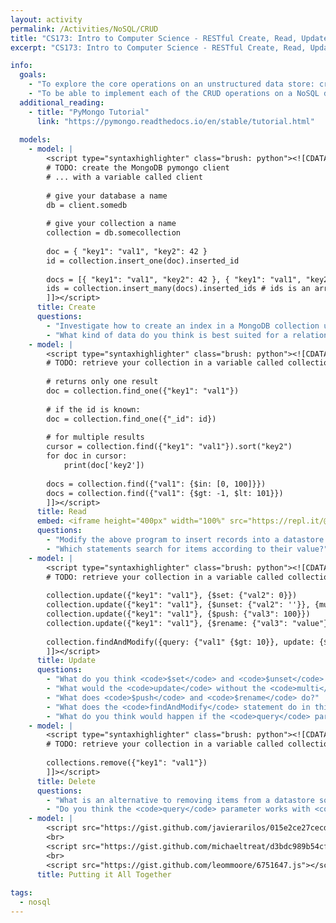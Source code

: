 ```yaml
---
layout: activity
permalink: /Activities/NoSQL/CRUD
title: "CS173: Intro to Computer Science - RESTful Create, Read, Update, and Delete (CRUD) with NoSQL"
excerpt: "CS173: Intro to Computer Science - RESTful Create, Read, Update, and Delete (CRUD) with NoSQL"

info:
  goals: 
    - "To explore the core operations on an unstructured data store: create, update, read, and delete (CRUD)"
    - "To be able to implement each of the CRUD operations on a NoSQL database in Python"
  additional_reading:
    - title: "PyMongo Tutorial"
      link: "https://pymongo.readthedocs.io/en/stable/tutorial.html"
    
  models:
    - model: |
        <script type="syntaxhighlighter" class="brush: python"><![CDATA[    
        # TODO: create the MongoDB pymongo client 
        # ... with a variable called client
        
        # give your database a name
        db = client.somedb
        
        # give your collection a name
        collection = db.somecollection
        
        doc = { "key1": "val1", "key2": 42 }
        id = collection.insert_one(doc).inserted_id
        
        docs = [{ "key1": "val1", "key2": 42 }, { "key1": "val1", "key2": 1 }]
        ids = collection.insert_many(docs).inserted_ids # ids is an array
        ]]></script>
      title: Create
      questions:
        - "Investigate how to create an index in a MongoDB collection using PyMongo."
        - "What kind of data do you think is best suited for a relational database, and what kind might be better suited for this non-relational approach?  As a group, write down three examples of each.  Let's compare with the class and see who has the most unique ideas!"
    - model: |
        <script type="syntaxhighlighter" class="brush: python"><![CDATA[    
        # TODO: retrieve your collection in a variable called collection
        
        # returns only one result
        doc = collection.find_one({"key1": "val1"})
        
        # if the id is known:
        doc = collection.find_one({"_id": id})
        
        # for multiple results
        cursor = collection.find({"key1": "val1"}).sort("key2")
        for doc in cursor:
            print(doc['key2'])
                
        docs = collection.find({"val1": {$in: [0, 100]}})
        docs = collection.find({"val1": {$gt: -1, $lt: 101}})
        ]]></script>
      title: Read
      embed: <iframe height="400px" width="100%" src="https://repl.it/@BillJr99/PythonMongoDBExample?lite=true" scrolling="no" frameborder="no" allowtransparency="true" allowfullscreen="true" sandbox="allow-forms allow-pointer-lock allow-popups allow-same-origin allow-scripts allow-modals"></iframe>    
      questions:
        - "Modify the above program to insert records into a datastore and query them, iterating over the results."
        - "Which statements search for items according to their value?"
    - model: |
        <script type="syntaxhighlighter" class="brush: python"><![CDATA[        
        # TODO: retrieve your collection in a variable called collection
        
        collection.update({"key1": "val1"}, {$set: {"val2": 0}})
        collection.update({"key1": "val1"}, {$unset: {"val2": ''}}, {multi: true})
        collection.update({"key1": "val1"}, {$push: {"val3": 100}})
        collection.update({"key1": "val1"}, {$rename: {"val3": "value"}})
        
        collection.findAndModify({query: {"val1" {$gt: 10}}, update: {$inc, {"val1": 1}}})
        ]]></script>
      title: Update
      questions:
        - "What do you think <code>$set</code> and <code>$unset</code> do?"
        - "What would the <code>update</code> without the <code>multi</code> modifier do?"
        - "What does <code>$push</code> and <code>$rename</code> do?"
        - "What does the <code>findAndModify</code> statement do in this example?"
        - "What do you think would happen if the <code>query</code> parameter is set to <code>{}</code> in the <code>find</code> and <code>update</code> statements above?"
    - model: |
        <script type="syntaxhighlighter" class="brush: python"><![CDATA[        
        # TODO: retrieve your collection in a variable called collection
        
        collections.remove({"key1": "val1"})
        ]]></script>
      title: Delete
      questions:
        - "What is an alternative to removing items from a datastore so that you never actually delete anything, while omitting &quot;removed&quot; records from your queries?"
        - "Do you think the <code>query</code> parameter works with <code>remove</code>?  Try it out, and remove all items from the collection whose <code>val1</code> value is greater than 42!"
    - model: |
        <script src="https://gist.github.com/javierarilos/015e2ce27cecdea63564.js"></script>
        <br>
        <script src="https://gist.github.com/michaeltreat/d3bdc989b54cff969df86484e091fd0c.js"></script>
        <br>
        <script src="https://gist.github.com/leommoore/6751647.js"></script>
      title: Putting it All Together       
        
tags:
  - nosql  
---
```


